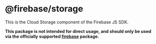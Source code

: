 # @firebase/storage

This is the Cloud Storage component of the Firebase JS SDK.

**This package is not intended for direct usage, and should only be used via the officially
supported [firebase](https://www.npmjs.com/package/firebase) package.**
